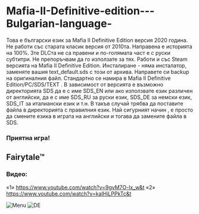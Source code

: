 # Mafia-II-Definitive-edition---Bulgarian-language-

Това е български език за Mafia II Definitive Edition версия 2020 година. Не работи със старата класик версия от 2010та.
Направена е историята на 100%.
3те DLCта не са правени и по-голямата част е с руски субтитри. Не препоръчвам да го използате за тях.
Работи и със Steam версията на Mafia II Definitive Edition.
Инсталиране - няма инсталатор,  заменяте вашия text_default.sds с този от архива. Направете си backup на оригиналния файл. Стандартно се намира в Mafia II Definitive Edition/PC/SDS/TEXT . 
В зависимост от версията е възможно директорията SDS да е с име SDS_EN или ако използвате език различен от английски, да е с име SDS_RU за руски език, SDS_DE за немски език, SDS_IT за италиански език и т.н. В такъв случай трябва да поставите файла в директорията с правилния език. Най сигурният начин , е просто да смените езика в играта на английски и тогава да замените файла в SDS.

### Приятна игра!
##   Fairytale™

### Видео:
«1» https://www.youtube.com/watch?v=9gvM7O-lx_w&t
«2» https://www.youtube.com/watch?v=kaIHiLPPkTc&t



![Menu](https://user-images.githubusercontent.com/18502735/87835097-d60b4800-c894-11ea-8cb3-d01c1979b1cf.jpg)
![DE](https://user-images.githubusercontent.com/18502735/87848993-e3a0ec00-c8ed-11ea-86d1-26ba6319ad60.jpg)

